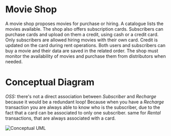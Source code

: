 # **Movie Shop**

A movie shop proposes movies for purchase or hiring. A catalogue lists the movies available.
The shop also offers subscription cards. Subscribers can purchase cards and upload on them a credit, using cash or a credit card.
Only subscribers are allowed hiring movies with their own card.
Credit is updated on the card during rent operations.
Both users and subscribers can buy a movie and their data are saved in the related order.
The shop must monitor the availability of movies and purchase them from distributors when needed.

# Conceptual Diagram

*OSS:* there's not a direct association between *Subscriber* and *Recharge* because
       it would be a redundant loop!
       Because when you have a *Recharge* transaction you are always able to know who
       is the subscriber, due to the fact that a card can be associated to only one
       subscriber.
       same for *Rental* transactions, that are always associated with a card.

  ![Conceptual UML](http://www.plantuml.com/plantuml/png/RLF1QW8n4BtlLmnx4KfTwbMAIBUN7cgXBRrdDwa6Oh8a4qNentVYJZIo7iINl3SpxoMRTK3XCUvDrHiH0dpjtC2m5IYCsqR5wpTxK1QTF_7wtHrqvbvLwBqUYAsgr0BcywB-Wj9s_L0NSbY2qG43h79TCUU2k6uSIINQzYPAbQh6BU8B2spgmqlb6NzxOOFeKJkRayPXC9e4Pnay_r6FKfNjq5pkb2lANIwV1gkiGmNroEe0dGYw5yQSG9mJW_k5sO_s68KPSuNP8mG76cU1D7Yr0cJNzLgWad3Kk2kcXAOc5ZOBjj4q2MyM2KmFv2MUAlfDil8XfW14a8BrRGpezfIHGOvPIEhMAwaHMk5bFT7TikMAkAUcMTIil7i_NVBVqVWC-PgklbYQ6ZByLFrE-AsgCfY6RLbeKPXg_9kAokk_RoMJQJWimHrj-XpJAXzaja2iPoYXe-FdgQpB7QIpQhpVrQs0NzfQMKaFzHy0)
